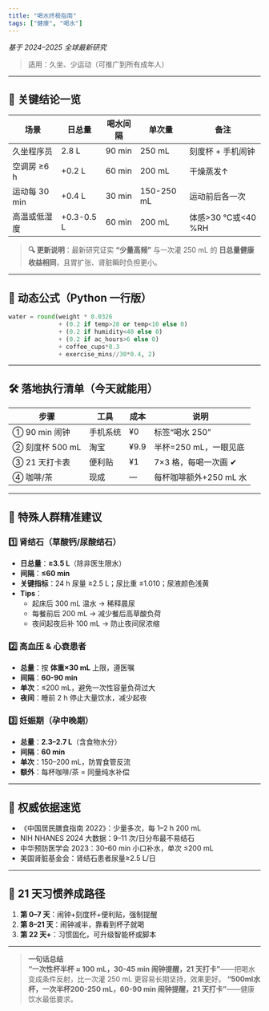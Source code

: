 ```yaml
---
title: "喝水终极指南"
tags: ["健康", "喝水"]
---
```


*基于 2024–2025 全球最新研究*

> 适用：久坐、少运动（可推广到所有成年人）

---

## 🎯 关键结论一览

| 场景 | 日总量 | 喝水间隔 | 单次量 | 备注 |
|------|--------|----------|--------|------|
| 久坐程序员 | 2.8 L | 90 min | 250 mL | 刻度杯 + 手机闹钟 |
| 空调房 ≥6 h | +0.2 L | 60 min | 200 mL | 干燥蒸发↑ |
| 运动每 30 min | +0.4 L | 30 min | 150-250 mL | 运动前后各一次 |
| 高温或低湿度 | +0.3-0.5 L | 60 min | 200 mL | 体感>30 ℃或<40 %RH |

> **🔍 更新说明**：最新研究证实 **“少量高频”** 与一次灌 250 mL 的 **日总量健康收益相同**，且胃扩张、肾脏瞬时负担更小。
---

## 🧮 动态公式（Python 一行版）

```python
water = round(weight * 0.0326
              + (0.2 if temp>28 or temp<10 else 0)
              + (0.2 if humidity<40 else 0)
              + (0.2 if ac_hours>6 else 0)
              + coffee_cups*0.3
              + exercise_mins//30*0.4, 2)
```

---

## 🛠 落地执行清单（今天就能用）

| 步骤 | 工具 | 成本 | 说明 |
|------|------|------|------|
| ① 90 min 闹钟 | 手机系统 | ¥0 | 标签“喝水 250” |
| ② 刻度杯 500 mL | 淘宝 | ¥9.9 | 半杯=250 mL，一眼见底 |
| ③ 21 天打卡表 | 便利贴 | ¥1 | 7×3 格，每喝一次画 ✔ |
| ④ 咖啡/茶 | 现成 | — | 每杯咖啡额外+250 mL 水 |

---

## 👥 特殊人群精准建议

### 1️⃣ 肾结石（草酸钙/尿酸结石）

- **日总量**：**≥3.5 L**（除非医生限水）  
- **间隔**：**≤60 min**  
- **关键指标**：24 h 尿量 ≥2.5 L；尿比重 ≤1.010；尿液颜色浅黄  
- **Tips**：  
  - 起床后 300 mL 温水 → 稀释晨尿  
  - 每餐前后 200 mL → 减少餐后高草酸负荷  
  - 夜间起夜后补 100 mL → 防止夜间尿浓缩

### 2️⃣ 高血压 & 心衰患者

- **总量**：按 **体重×30 mL** 上限，遵医嘱  
- **间隔**：**60-90 min**  
- **单次**：≤200 mL，避免一次性容量负荷过大  
- **夜间**：睡前 2 h 停止大量饮水，减少起夜

### 3️⃣ 妊娠期（孕中晚期）

- **总量**：**2.3–2.7 L**（含食物水分）  
- **间隔**：**60 min**  
- **单次**：150–200 mL，防胃食管反流  
- **额外**：每杯咖啡/茶 = 同量纯水补偿

---

## 🧪 权威依据速览

- 《中国居民膳食指南 2022》：少量多次，每 1–2 h 200 mL  
- NIH NHANES 2024 大数据：9–11 次/日分布最不易结石  
- 中华预防医学会 2023：30–60 min 小口补水，单次 ≤200 mL  
- 美国肾脏基金会：肾结石患者尿量≥2.5 L/日

---

## 🏁 21 天习惯养成路径

1. **第 0–7 天**：闹钟+刻度杯+便利贴，强制提醒  
2. **第 8–21 天**：闹钟减半，靠看到杯子就喝  
3. **第 22 天+**：习惯固化，可升级智能杯或脚本

---

> **一句话总结**  
> **“一次性杯半杯 ≈ 100 mL，30-45 min 闹钟提醒，21 天打卡”**——把喝水变成条件反射，比一次灌 250 mL 更容易长期坚持，效果更好。
> **“500ml水杯，一次半杯200-250 mL，60-90 min 闹钟提醒，21 天打卡”**——健康饮水最低要求。
```